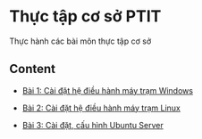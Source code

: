 # Thực tập cơ sở PTIT

Thực hành các bài môn thực tập cơ sở 

## Content

- [Bài 1: Cài đặt hệ điều hành máy trạm Windows](https://github.com/DucThinh47/Thuc-Tap-Co-So/blob/main/Cai_dat_HDH_may_tram_Windows.md)

- [Bài 2: Cài đặt hệ điều hành máy trạm Linux](https://github.com/DucThinh47/Thuc-Tap-Co-So/blob/main/Cai_dat_HDH_may_tram_Linux.md)
- [Bài 3: Cài đặt, cấu hình Ubuntu Server]()

